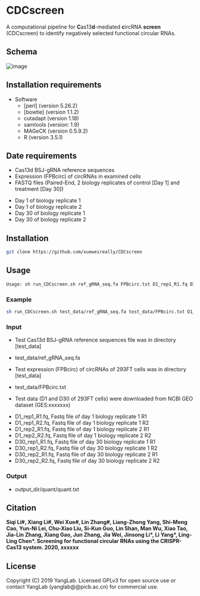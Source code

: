 # CDCscreen
A computational pipeline for **C**as13**d**-mediated **c**ircRNA **screen** (CDCscreen) to identify negatively selected functional circular RNAs.


## Schema
![image](https://github.com/xueweireally/CDCscreen/blob/master/doc/CDCscreen_pipeline.jpg)

## Installation requirements

* Software
    - [perl] (version 5.26.2)
    - [bowtie] (version 1.1.2)
    - cutadapt (version 1.18)
    - samtools (version: 1.9)
    - MAGeCK (version 0.5.9.2)
    - R (version 3.5.1)

## Date requirements
* Cas13d BSJ-gRNA reference sequences
* Expression (FPBcirc) of circRNAs in examined cells
* FASTQ files (Paired-End, 2 biology replicates of control [Day 1] and treatment [Day 30])
- Day 1 of biology replicate 1
- Day 1 of biology replicate 2
- Day 30 of biology replicate 1
- Day 30 of biology replicate 2

## Installation
```bash
git clone https://github.com/xueweireally/CDCscreen
```

## Usage
```bash
Usage: sh run_CDCscreen.sh ref_gRNA_seq.fa FPBcirc.txt D1_rep1_R1.fq D1_rep1_R2.fq D1_rep2_R1.fq D1_rep2_R2.fq D30_rep1_R1.fq D30_rep1_R2.fq D30_rep2_R1.fq D30_rep2_R2.fq
```

### Example
```bash
sh run_CDCscreen.sh test_data/ref_gRNA_seq.fa test_data/FPBcirc.txt D1_rep1_R1.fq D1_rep1_R2.fq D1_rep2_R1.fq D1_rep2_R2.fq D30_rep1_R1.fq D30_rep1_R2.fq D30_rep2_R1.fq D30_rep2_R2.fq
```

### Input
* Test Cas13d BSJ-gRNA reference sequences file was in directory [test_data]
- test_data/ref_gRNA_seq.fa

* Test expression (FPBcirc) of circRNAs of 293FT cells was in directory [test_data]
- test_data/FPBcirc.txt

* Test data (D1 and D30 of 293FT cells) were downloaded from NCBI GEO dataset (GES:xxxxxxx)
- D1_rep1_R1.fq, Fastq file of day 1 biology replicate 1 R1
- D1_rep1_R2.fq, Fastq file of day 1 biology replicate 1 R2
- D1_rep2_R1.fq, Fastq file of day 1 biology replicate 2 R1
- D1_rep2_R2.fq, Fastq file of day 1 biology replicate 2 R2
- D30_rep1_R1.fq, Fastq file of day 30 biology replicate 1 R1
- D30_rep1_R2.fq, Fastq file of day 30 biology replicate 1 R2
- D30_rep2_R1.fq, Fastq file of day 30 biology replicate 2 R1
- D30_rep2_R2.fq, Fastq file of day 30 biology replicate 2 R2

### Output
* output_dir/quant/quant.txt





## Citation
**Siqi Li#, Xiang Li#, Wei Xue#, Lin Zhang#, Liang-Zhong Yang, Shi-Meng Cao, Yun-Ni Lei, Chu-Xiao Liu, Si-Kun Guo, Lin Shan, Man Wu, Xiao Tao, Jia-Lin Zhang, Xiang Gao, Jun Zhang, Jia Wei, Jinsong Li\*, Li Yang\*, Ling-Ling Chen\*. Screening for functional circular RNAs using the CRISPR-Cas13 system. 2020, xxxxxx**


## License
Copyright (C) 2019 YangLab. Licensed GPLv3 for open source use or contact YangLab (yanglab@@picb.ac.cn) for commercial use.
